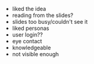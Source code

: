 * liked the idea
* reading from the slides?
* slides too busy/couldn't see it
* liked personas
* user login??
* eye contact
* knowledgeable
* not visible enough